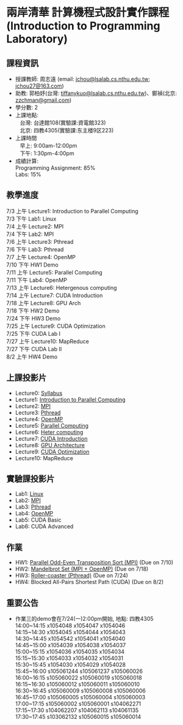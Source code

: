 # 兩岸清華 計算機程式設計實作課程  (Introduction to Programming Laboratory) 

## 課程資訊
- 授課教師: 周志遠 (email: jchou@lsalab.cs.nthu.edu.tw; jchou27@163.com)  
- 助教: 郭柏妤(台灣: tiffanykuo@lsalab.cs.nthu.edu.tw)、鄭禎(北京: zzchman@gmail.com)  
- 學分數: 2  
- 上課地點:  
    台灣: 台達館108(實驗課:資電館323)  
    北京: 四教4305(實驗課:东主楼9区223)  
- 上課時間  
    早上: 9:00am-12:00pm  
    下午: 1:30pm-4:00pm  
- 成績計算:   
  Programming Assignment: 85%  
  Labs: 15%  

## 教學進度
7/3  上午	Lecture1: Introduction to Parallel Computing  
7/3  下午	Lab1: Linux  
7/4  上午	Lecture2: MPI  
7/4  下午	Lab2: MPI  
7/6  上午	Lecture3: Pthread  
7/6  下午	Lab3: Pthread  
7/7  上午	Lecture4: OpenMP  
7/10 下午	HW1 Demo  
7/11 上午	Lecture5: Parallel Computing  
7/11 下午	Lab4: OpenMP  
7/13 上午	Lecture6: Hetergenous computing  
7/14 上午	Lecture7: CUDA Introduction  
7/18 上午	Lecture8: GPU Arch  
7/18 下午	HW2 Demo  
7/24 下午	HW3 Demo  
7/25 上午	Lecture9: CUDA Optimization  
7/25 下午	CUDA Lab I  
7/27 上午	Lecture10: MapReduce  
7/27 下午	CUDA Lab II  
8/2  上午	HW4 Demo  


## 上課投影片
- Lecture0: [Syllabus](syllabus.pdf)  
- Lecture1: [Introduction to Parallel Computing](Chap1_Intro.pdf)  
- Lecture2: [MPI](Chap2_MPI.pdf)  
- Lecture3: [Pthread](Chap3_Pthread.pdf)  
- Lecture4: [OpenMP](Chap4_OpenMP.pdf)  
- Lecture5: [Parallel Computing](Chap5_Parallel_Computing.pdf)  
- Lecture6: [Heter computing](Chap6_Heter_Computing.pdf)  
- Lecture7: [CUDA Introduction](Chap7_Intro.pdf)  
- Lecture8: [GPU Architecture](Chap8_GPU_Arch.pdf)  
- Lecture9: [CUDA Optimization](Chap9_CUDA_Optimization.pdf)  
- Lecture10: MapReduce

## 實驗課投影片
- Lab1: [Linux](IPL2017-lab1-linux.pdf)  
- Lab2: [MPI](IPL2017-lab2-MPI.pdf)  
- Lab3: [Pthread](IPL2017-lab3-Pthread.pdf)  
- Lab4: [OpenMP](IPL2017-lab4-Openmp.pdf)  
- Lab5: CUDA Basic  
- Lab6: CUDA Advanced

## 作業
- HW1: [Parallel Odd-Even Transposition Sort (MPI)](IPL_2017_HW1.pdf) (Due on 7/10)  
- HW2: [Mandelbrot Set (MPI + OpenMP)](IPL_2017_HW2.pdf) (Due on 7/18)   
- HW3: [Roller-coaster (Pthread)](IPL_2017_HW3.pdf) (Due on 7/24)    
- HW4: Blocked All-Pairs Shortest Path (CUDA)  (Due on 8/2)  

## 重要公告
- 作業三的demo會在7/24(一)2:00pm開始, 地點: 四教4305  
14:00~14:15	x1054048	x1054047	x1054046  
14:15~14:30	x1054045	x1054044	x1054043  
14:30~14:45	x1054542	x1054041	x1054040  
14:45~15:00	x1054039	x1054038	x1054037  
15:00~15:15	x1054036	x1054035	x1054034  
15:15~15:30	x1054033	x1054032	x1054031  
15:30~15:45	x1054030	x1054029	x1054028  
15:45~16:00	s105061244	s105061237	s105060026  
16:00~16:15	s105060022	s105060019	s105060018  
16:15~16:30	s105060012	s105060011	s105060010  
16:30~16:45	s105060009	s105060008	s105060006  
16:45~17:00	s105060005	s105060004	s105060003  
17:00~17:15	s105060002	s105060001	s104062271  
17:15~17:30	s104062207	s104062113	s104061135  
17:30~17:45	s103062132	s105060015	s105060014  

